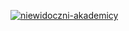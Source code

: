 [![niewidoczni-akademicy](https://circleci.com/gh/niewidoczni-akademicy/rezerwacje-sal/tree/develop.svg?style=shield)](https://app.circleci.com/pipelines/github/niewidoczni-akademicy/rezerwacje-sal)